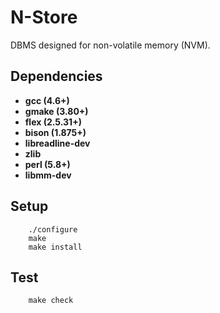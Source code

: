 # N-Store 

DBMS designed for non-volatile memory (NVM).

## Dependencies

- **gcc (4.6+)** 
- **gmake (3.80+)**
- **flex (2.5.31+)** 
- **bison (1.875+)**
- **libreadline-dev** 
- **zlib**
- **perl (5.8+)**
- **libmm-dev**

## Setup
        
```
    ./configure
    make
    make install
```

## Test

```
    make check
```


